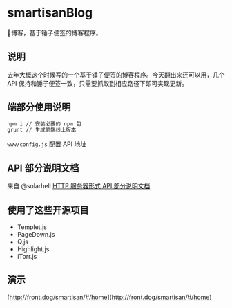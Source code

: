 # smartisanBlog
🔨博客，基于锤子便签的博客程序。

## 说明
去年大概这个时候写的一个基于锤子便签的博客程序。今天翻出来还可以用，几个 API 保持和锤子便签一致，只需要抓取到相应路径下即可实现更新。

## 端部分使用说明


```sh
npm i // 安装必要的 npm 包
grunt // 生成前端线上版本
```

`www/config.js` 配置 API 地址

## API 部分说明文档

来自 @solarhell
[HTTP 服务器形式 API 部分说明文档](t)

## 使用了这些开源项目
 - Templet.js
 - PageDown.js
 - Q.js
 - Highlight.js
 - iTorr.js

## 演示

[http://front.dog/smartisan/#/home](http://front.dog/smartisan/#/home)